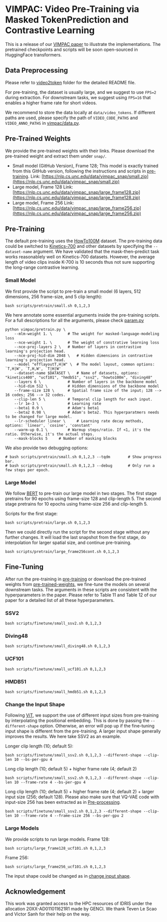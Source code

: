 # VIMPAC: Video Pre-Training via Masked TokenPrediction and Contrastive Learning

This is a release of our [VIMPAC paper]() to illustrate the implementations.
The pretrained checkpoints and scripts will be soon open-sourced in HuggingFace transformers.

## Data Preprocessing
Please refer to [video2token](video2token) folder for the detailed README file.

For pre-training, the dataset is usually large, and we suggest to use `FPS=2` during extraction.
For downstream tasks, we suggest using `FPS=16` that enables a higher frame rate for short videos.

We recommend to store the data locally at  `data/video_tokens`.
If different paths are used, please specify the path of `VIDEO_CODE_PATHS` and `VIDEO_ANNO_PATHS` in [vimpac/data.py](vimpac/data.py).


## Pre-Trained Weights
We provide the pre-trained weights with their links.
Please download the pre-trained weight and extract them under `snap/`.

- Small model (GitHub Version), Frame 128; This model is exactly trained from this GitHub version, 
following the instructions and scripts in [pre-training](#pre-training).
    Link: [https://nlp.cs.unc.edu/data/vimpac_snap/small.zip](https://nlp.cs.unc.edu/data/vimpac_snap/small.zip)
- Large model, Frame 128
    Link: [https://nlp.cs.unc.edu/data/vimpac_snap/large_frame128.zip](https://nlp.cs.unc.edu/data/vimpac_snap/large_frame128.zip)
- Large model, Frame 256
    Link: [https://nlp.cs.unc.edu/data/vimpac_snap/large_frame256.zip](https://nlp.cs.unc.edu/data/vimpac_snap/large_frame256.zip)


## Pre-Training
The default pre-training uses the [HowTo100M](https://www.di.ens.fr/willow/research/howto100m/) dataset.
The pre-training data could be switched to [Kinetics-700](https://deepmind.com/research/open-source/kinetics) and other 
datasets by specifying the `--dataset-name` argument.
We have validated that the mask-then-predict task works reasonablely well on Kinetics-700 datasets.
However, the average length of video clips inside K-700 is 10 seconds thus not sure supporting the long-range contrastive learning.

### Small Model
We first provide the script to pre-train a small model (6 layers, 512 dimensions, 256 frame-size, and 5 clip length):
```shell
bash scripts/pretrain/small.sh 0,1,2,3
```

We here annotate some essential arguments inside the pre-training scripts.
For a full descriptions for all the arguments, please check [param.py](vimpac/param.py)
```
python vimpac/pretrain.py \
    --mlm-weight 1. \       # The weight for masked-language-modeling loss
    --nce-weight 1. \       # The weight of constrative learning loss
    --nce-proj-layers 2 \   # Number of layers in contrastive learning's projection head.
    --nce-proj-hid-dim 2048 \   # Hidden dimensions in contrastive learning's projection head.
    --model "efflayoutT,H|W" \  # The model layout, common options: `T,H|W', `T,H,W', `T|H|W'  
    --dataset-name $DATASET \   # Name of datasets, options: "kinetics400", "ucf101", "hmdb51", "ssv2", "howto100m", "diving48"
    --layers 6 \            # Number of layers in the backbone model
    --hid-dim 512 \         # Hidden dimensions of the backbone model
    --frame-size 128 \      # Spatial frame size of the input; 128 --> 16 codes; 256 --> 32 codes.
    --clip-len 5 \          # Temporal clip length for each input.
    --lr 1e-3 \             # Learning rate
    --beta1 0.9 \           # Adam's beta1
    --beta2 0.98 \          # Adam's beta2. This hyperparatmers needs to be changed for large model.
    --lr-scheduler linear \     # Learning rate decay methods, options: `linear', `cosine', 'constant'
    --warm-up 0.1 \         # Warmup steps/ratio. If <1, it's the ratio. Otherwise, it's the actual steps.
    --mask-blocks 5     # Number of masking blocks
```

We also provide two debugging options:
```shell
# bash scripts/pretrain/small.sh 0,1,2,3 --tqdm        # Show progress bar.
# bash scripts/pretrain/small.sh 0,1,2,3 --debug       # Only run a few steps per epoch.
```

### Large Model
We follow [BERT](https://export.arxiv.org/abs/1810.04805) to pre-train our large model in two stages. 
The first stage pretrains for 90 epochs using frame-size 128 and clip-length 5.
The second stage pretrains for 10 epochs using frame-size 256 and clip-length 5.

Scripts for the first stage:
```shell
bash scripts/pretrain/large.sh 0,1,2,3
```
Then we could directly run the script for the second stage without any further changes. 
It will load the last snapshot from the first stage, do interpolation for larger spatial size, and continue pre-training.
```shell
bash scripts/pretrain/large_frame256cont.sh 0,1,2,3
```

## Fine-Tuning
After run the pre-training in [pre-training](#pre-training) or download the pre-trained weights from [pre-trained-weights](#pre-trained-weights),
we fine-tune the models on several downstream tasks.
The arguments in these scripts are consistent with the hyperparameters in the paper.
Please refer to Table 11 and Table 12 of our paper for a detailed list of all these hyperparameters.  

### SSV2
```shell
bash scripts/finetune/small_ssv2.sh 0,1,2,3
```

### Diving48
```shell
bash scripts/finetune/small_diving48.sh 0,1,2,3
```

### UCF101
```shell
bash scripts/finetune/small_ucf101.sh 0,1,2,3
```

### HMDB51
```shell
bash scripts/finetune/small_hmdb51.sh 0,1,2,3
```

### Change the Input Shape
Following [ViT](https://github.com/google-research/vision_transformer),
we support the use of different input sizes from pre-training by interpolating the positional embedding.
This is done by passing the `--different-shape` option.
Otherwise, an error will pop up if the fine-tuning input shape is different from the pre-training.
A larger input shape generally improves the results. We here take SSV2 as an example.

Longer clip length (10; default 5):
```shell
bash scripts/finetune/small_ssv2.sh 0,1,2,3 --different-shape --clip-len 10 --bs-per-gpu 4
```
Long clip length (10; default 5) + higher frame rate (4; default 2)
```shell
bash scripts/finetune/small_ssv2.sh 0,1,2,3 --different-shape --clip-len 10 --frame-rate 4 --bs-per-gpu 4
```
Long clip length (10; default 5) + higher frame rate (4; default 2) + larger input size (256; default 128).
Please also make sure that VQ-VAE code with input-size 256 has been extracted as in [Pre-processing](video2token).
```shell
bash scripts/finetune/small_ssv2.sh 0,1,2,3 --different-shape --clip-len 10 --frame-rate 4 --frame-size 256 --bs-per-gpu 2
```

### Large Models
We provide scripts to run large models. Frame 128:
```shell
bash scripts/large_frame128_ucf101.sh 0,1,2,3
```
Frame 256:
```shell
bash scripts/large_frame256_ucf101.sh 0,1,2,3
```
The input shape could be changed as in [change input shape](#change-the-input-shape).


## Acknowledgement
This  work  was  granted  access  to  the  HPC  resources  of  IDRIS  under  the  allocation  20XX-AD011011621R1 made by GENCI. 
We thank Teven Le Scao and Victor Sanh for their help on the way.



